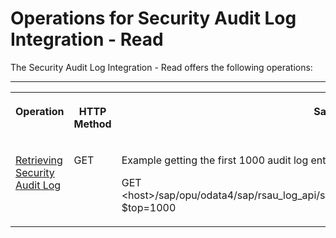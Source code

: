 <!-- copy1d1d005ec0f3486b933c3a5edcd64e14 -->

# Operations for Security Audit Log Integration - Read

The Security Audit Log Integration - Read offers the following operations:

****


<table>
<tr>
<th valign="top">

Operation



</th>
<th valign="top">

HTTP Method



</th>
<th valign="top">

Sample URL



</th>
</tr>
<tr>
<td valign="top">

[Retrieving Security Audit Log](retrieving-security-audit-log-ce39470.md) 



</td>
<td valign="top">

GET



</td>
<td valign="top">

Example getting the first 1000 audit log entries:

GET <host\>/sap/opu/odata4/sap/rsau\_log\_api/srvd\_a2x/sap/rsau\_log\_api/0001/SecurityAuditLog?$top=1000



</td>
</tr>
</table>

